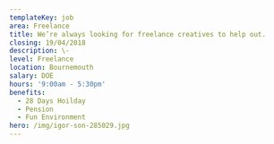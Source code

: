 ```yaml
---
templateKey: job
area: Freelance
title: We’re always looking for freelance creatives to help out.
closing: 19/04/2018
description: \-
level: Freelance
location: Bournemouth
salary: DOE
hours: '9:00am - 5:30pm'
benefits:
  - 28 Days Hoilday
  - Pension
  - Fun Environment
hero: /img/igor-son-285029.jpg
---
```


